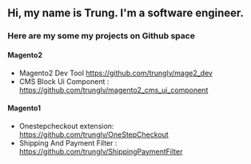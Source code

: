 ## Hi, my name is Trung. I'm a software engineer. 

### Here are my some my projects on Github space 
#### Magento2 
- Magento2 Dev Tool https://github.com/trunglv/mage2_dev
- CMS Block Ui Component : https://github.com/trunglv/magento2_cms_ui_component
#### Magento1 
- Onestepcheckout extension: https://github.com/trunglv/OneStepCheckout
- Shipping And Payment Filter : https://github.com/trunglv/ShippingPaymentFilter
